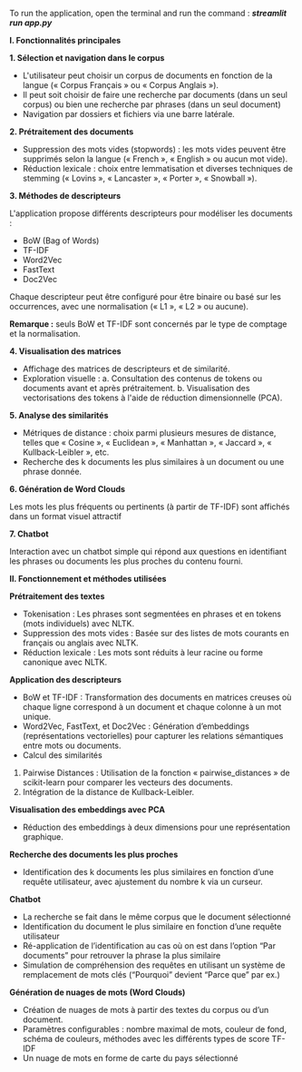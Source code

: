 To run the application, open the terminal and run the command : **_streamlit run app.py_**

****I. Fonctionnalités principales****

**1. Sélection et navigation dans le corpus**

- L'utilisateur peut choisir un corpus de documents en fonction de la langue (« Corpus Français » ou « Corpus Anglais »).
- Il peut soit choisir de faire une recherche par documents (dans un seul corpus) ou bien une recherche par phrases (dans un seul document) 
- Navigation par dossiers et fichiers via une barre latérale.

**2. Prétraitement des documents**

- Suppression des mots vides (stopwords) : les mots vides peuvent être supprimés selon la langue (« French », « English » ou aucun mot vide).
- Réduction lexicale : choix entre lemmatisation et diverses techniques de stemming (« Lovins », « Lancaster », « Porter », « Snowball »).

**3. Méthodes de descripteurs**

L'application propose différents descripteurs pour modéliser les documents :

- BoW (Bag of Words)
- TF-IDF
- Word2Vec
- FastText
- Doc2Vec
  
Chaque descripteur peut être configuré pour être binaire ou basé sur les occurrences, avec une normalisation (« L1 », « L2 » ou aucune).

**Remarque :** seuls BoW et TF-IDF sont concernés par le type de comptage et la normalisation.

**4. Visualisation des matrices**

- Affichage des matrices de descripteurs et de similarité.
- Exploration visuelle :
a. Consultation des contenus de tokens ou documents avant et après prétraitement.
b. Visualisation des vectorisations des tokens à l'aide de réduction dimensionnelle (PCA).

**5. Analyse des similarités**

- Métriques de distance : choix parmi plusieurs mesures de distance, telles que « Cosine », « Euclidean », « Manhattan », « Jaccard », « Kullback-Leibler », etc.
- Recherche des k documents les plus similaires à un document ou une phrase donnée.

**6. Génération de Word Clouds**

Les mots les plus fréquents ou pertinents (à partir de TF-IDF) sont affichés dans un format visuel attractif

**7. Chatbot**

Interaction avec un chatbot simple qui répond aux questions en identifiant les phrases ou documents les plus proches du contenu fourni.

**II. Fonctionnement et méthodes utilisées**

**Prétraitement des textes**

- Tokenisation : Les phrases sont segmentées en phrases et en tokens (mots individuels) avec NLTK.
- Suppression des mots vides : Basée sur des listes de mots courants en français ou anglais avec NLTK.
- Réduction lexicale : Les mots sont réduits à leur racine ou forme canonique avec NLTK.

**Application des descripteurs**

- BoW et TF-IDF : Transformation des documents en matrices creuses où chaque ligne correspond à un document et chaque colonne à un mot unique.
- Word2Vec, FastText, et Doc2Vec : Génération d’embeddings (représentations vectorielles) pour capturer les relations sémantiques entre mots ou documents.
- Calcul des similarités
1. Pairwise Distances : Utilisation de la fonction « pairwise_distances » de scikit-learn pour comparer les vecteurs des documents.
2. Intégration de la distance de Kullback-Leibler.

**Visualisation des embeddings avec PCA**

- Réduction des embeddings à deux dimensions pour une représentation graphique.

**Recherche des documents les plus proches**

- Identification des k documents les plus similaires en fonction d’une requête utilisateur, avec ajustement du nombre k via un curseur.

**Chatbot**

- La recherche se fait dans le même corpus que le document sélectionné
- Identification du document le plus similaire en fonction d’une requête utilisateur
- Ré-application de l’identification au cas où on est dans l’option “Par documents” pour retrouver la phrase la plus similaire
- Simulation de compréhension des requêtes en utilisant un système de remplacement de mots clés (“Pourquoi” devient “Parce que” par ex.)

**Génération de nuages de mots (Word Clouds)**

- Création de nuages de mots à partir des textes du corpus ou d’un document.
- Paramètres configurables : nombre maximal de mots, couleur de fond, schéma de couleurs, méthodes avec les différents types de score TF-IDF
- Un nuage de mots en forme de carte du pays sélectionné
